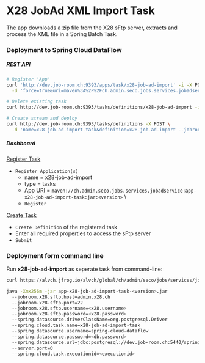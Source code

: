 # X28 JobAd XML Import Task 

The app downloads a zip file from the X28 sFtp server, extracts and process the XML file in a Spring Batch Task. 

### Deployment to Spring Cloud DataFlow


##### [REST API](https://docs.spring.io/spring-cloud-dataflow/docs/current/reference/htmlsingle/#api-guide-resources-index) 

```bash
# Register 'App'
curl 'http://dev.job-room.ch:9393/apps/task/x28-job-ad-import' -i -X POST \
  -d 'force=true&uri=maven%3A%2F%2Fch.admin.seco.jobs.services.jobadservice%3Aapp-x28-job-ad-import-task%3A<version>'

# Delete existing task
curl http://dev.job-room.ch:9393/tasks/definitions/x28-job-ad-import -i -X DELETE

# Create stream and deploy
curl http://dev.job-room.ch:9393/tasks/definitions -X POST \
  -d 'name=x28-job-ad-import-task&definition=x28-job-ad-import --jobroom.x28.sftp.port="22" --jobroom.x28.sftp.host="admin.x28.ch" --jobroom.x28.sftp.username="<username>" --jobroom.x28.sftp.password="<password>"'
```

##### Dashboard

[Register Task](http://dev.job-room.ch:9393/dashboard/#/apps)

- `Register Application(s)`
  - name = x28-job-ad-import
  - type = tasks
  - App URI = `maven://ch.admin.seco.jobs.services.jobadservice:app-x28-job-ad-import-task:jar:<version>` \
  - `Register` 

[Create Task](http://dev.job-room.ch:9393/dashboard/#/tasks/apps)
- `Create Definition` of the registered task
- Enter all required properties to access the sFtp server
- `Submit`


### Deployment form command line
Run **x28-job-ad-import** as seperate task from command-line:

```bash
curl https://alvch.jfrog.io/alvch/global/ch/admin/seco/jobs/services/jobadservice/app-x28-job-ad-import-task/<version>/app-x28-job-ad-import-task-<version>.jar

java -Xmx256m -jar app-x28-job-ad-import-task-<version>.jar 
  --jobroom.x28.sftp.host=admin.x28.ch
  --jobroom.x28.sftp.port=22
  --jobroom.x28.sftp.username=<x28.username>
  --jobroom.x28.sftp.password=<x28.password>
  --spring.datasource.driverClassName=org.postgresql.Driver
  --spring.cloud.task.name=x28-job-ad-import-task
  --spring.datasource.username=spring-cloud-dataflow
  --spring.datasource.password=<db.password>
  --spring.datasource.url=jdbc:postgresql://dev.job-room.ch:5440/spring-cloud-dataflow
  --server.port=0
  --spring.cloud.task.executionid=<executionid>
```
